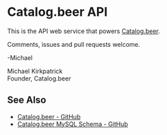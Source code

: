 # Catalog.beer API

This is the API web service that powers [Catalog.beer](https://catalog.beer).

Comments, issues and pull requests welcome.

-Michael

Michael Kirkpatrick  
Founder, Catalog.beer

## See Also

* [Catalog.beer - GitHub](https://github.com/michaelkirkpatrick/catalog-beer)
* [Catalog.beer MySQL Schema - GitHub](https://github.com/michaelkirkpatrick/catalog-beer-mysql)

